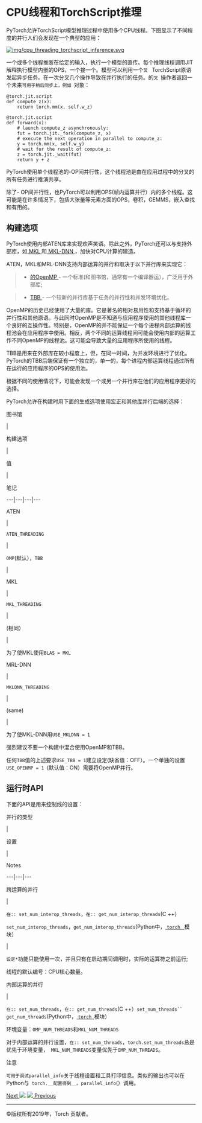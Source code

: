# CPU线程和TorchScript推理

PyTorch允许TorchScript模型推理过程中使用多个CPU线程。下图显示了不同程度的并行人们会发现在一个典型的应用：

[![img/cpu_threading_torchscript_inference.svg](img/cpu_threading_torchscript_inference.svg)](img/cpu_threading_torchscript_inference.svg)

一个或多个线程推断在给定的输入，执行一个模型的直传。每个推理线程调用JIT解释执行模型内嵌的OPS，一个接一个。模型可以利用一个`叉 `
TorchScript原语发起异步任务。在一次分叉几个操作导致在并行执行的任务。的`叉 `操作者返回一个未来`可用于稍后同步上，例如 `对象：

    
    
    @torch.jit.script
    def compute_z(x):
        return torch.mm(x, self.w_z)
    
    @torch.jit.script
    def forward(x):
        # launch compute_z asynchronously:
        fut = torch.jit._fork(compute_z, x)
        # execute the next operation in parallel to compute_z:
        y = torch.mm(x, self.w_y)
        # wait for the result of compute_z:
        z = torch.jit._wait(fut)
        return y + z
    

PyTorch使用单个线程池的-OP间并行性，这个线程池是由在应用过程中的分叉的所有任务进行推演共享。

除了-
OP间并行性，也PyTorch可以利用OPS(帧内运算并行）内的多个线程。这可能是在许多情况下，包括大张量等元素方面的OPS，卷积，GEMMS，嵌入查找和有用的。

## 构建选项

PyTorch使用内部ATEN库来实现欢声笑语。除此之外，PyTorch还可以与支持外部库，如[ MKL
](https://software.intel.com/en-us/mkl)和[ MKL-DNN
](https://github.com/intel/mkl-dnn)，加快对CPU计算的建造。

ATEN，MKL和MRL-DNN支持内部运算的并行和取决于以下并行库来实现它：

>   * [的OpenMP ](https://www.openmp.org/) \- 一个标准(和图书馆，通常有一个编译器运），广泛用于外部库;

>

>   * [ TBB ](https://github.com/intel/tbb) \- 一个较新的并行库基于任务的并行性和并发环境优化。

>

>

OpenMP的历史已经使用了大量的库。它是著名的相对易用性和支持基于循环的并行性和其他原语。与此同时OpenMP是不知道与应用程序使用的其他线程库一个良好的互操作性。特别是，OpenMP的并不能保证一个每个进程内部运算的线程池会在应用程序中使用。相反，两个不同的运算线程间可能会使用内部的运算工作不同OpenMP的线程池。这可能会导致大量的应用程序所使用的线程。

TBB是用来在外部库在较小程度上，但，在同一时间，为并发环境进行了优化。
PyTorch的TBB后端保证有一个独立的，单一的，每个进程内部运算线程通过所有在运行的应用程序的OPS的使用池。

根据不同的使用情况下，可能会发现一个或另一个并行库在他们的应用程序更好的选择。

PyTorch允许在构建时用下面的生成选项使用宏正和其他库并行后端的选择：

图书馆

|

构建选项

|

值

|

笔记  
  
---|---|---|---  
  
ATEN

|

`ATEN_THREADING`

|

`OMP`(默认），`TBB`

|  
  
MKL

|

`MKL_THREADING`

|

(相同）

|

为了使MKL使用`BLAS = MKL` 
  
MRL-DNN

|

`MKLDNN_THREADING`

|

(same)

|

为了使MKL-DNN用`USE_MKLDNN = 1` 
  
强烈建议不要一个构建中混合使用OpenMP和TBB。

任何`TBB`值的上述要求`USE_TBB = 1`建立设定(缺省值：OFF）。一个单独的设置`USE_OPENMP = 1
`(默认值：ON）需要将OpenMP并行。

## 运行时API

下面的API是用来控制线的设置：

并行的类型

|

设置

|

Notes  
  
---|---|---  
  
跨运算的并行

|

`在:: set_num_interop_threads`，`在:: get_num_interop_threads`(C ++）

`set_num_interop_threads`，`get_num_interop_threads`(Python中，[ `torch `
](../torch.html#module-torch "torch")模块）

|

`设定*`功能只能使用一次，并且只有在启动期间调用时，实际的运算符之前运行;

线程的默认编号：CPU核心数量。  
  
内部运算的并行

|

`在:: set_num_threads`，`在:: get_num_threads`(C ++）`set_num_threads``
get_num_threads`(Python中，[ `torch `](../torch.html#module-torch "torch")模块）

环境变量：`OMP_NUM_THREADS`和`MKL_NUM_THREADS` 
  
对于内部运算的并行设置，`在:: set_num_threads`，`torch.set_num_threads`总是优先于环境变量，`
MKL_NUM_THREADS`变量优先于`OMP_NUM_THREADS`。

注意

`可用于调试parallel_info`关于线程设置和工具打印信息。类似的输出也可以在Python与`
torch.__配置得到__。parallel_info`(）调用。

[Next ![](../_static/images/chevron-right-orange.svg)](cuda.html "CUDA
semantics") [![](../_static/images/chevron-right-orange.svg)
Previous](broadcasting.html "Broadcasting semantics")

* * *

©版权所有2019年，Torch 贡献者。
